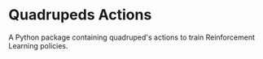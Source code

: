 # Quadrupeds Actions

A Python package containing quadruped's actions to train Reinforcement Learning policies.
